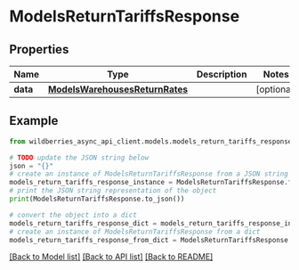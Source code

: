 # ModelsReturnTariffsResponse


## Properties

Name | Type | Description | Notes
------------ | ------------- | ------------- | -------------
**data** | [**ModelsWarehousesReturnRates**](ModelsWarehousesReturnRates.md) |  | [optional] 

## Example

```python
from wildberries_async_api_client.models.models_return_tariffs_response import ModelsReturnTariffsResponse

# TODO update the JSON string below
json = "{}"
# create an instance of ModelsReturnTariffsResponse from a JSON string
models_return_tariffs_response_instance = ModelsReturnTariffsResponse.from_json(json)
# print the JSON string representation of the object
print(ModelsReturnTariffsResponse.to_json())

# convert the object into a dict
models_return_tariffs_response_dict = models_return_tariffs_response_instance.to_dict()
# create an instance of ModelsReturnTariffsResponse from a dict
models_return_tariffs_response_from_dict = ModelsReturnTariffsResponse.from_dict(models_return_tariffs_response_dict)
```
[[Back to Model list]](../README.md#documentation-for-models) [[Back to API list]](../README.md#documentation-for-api-endpoints) [[Back to README]](../README.md)


